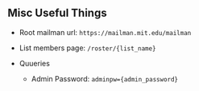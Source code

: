 ## Misc Useful Things

*  Root mailman url: `https://mailman.mit.edu/mailman`
*  List members page: `/roster/{list_name}`

*  Quueries
   * Admin Password: `adminpw={admin_password}` 